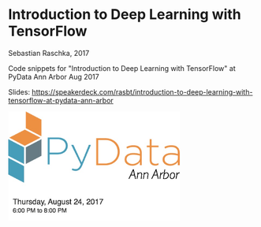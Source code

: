 # Introduction to Deep Learning with TensorFlow

Sebastian Raschka, 2017

Code snippets for "Introduction to Deep Learning with TensorFlow" at PyData Ann Arbor Aug 2017

Slides: https://speakerdeck.com/rasbt/introduction-to-deep-learning-with-tensorflow-at-pydata-ann-arbor

<img src="./images/pydata-annarbor-aug.jpg" width="348">
